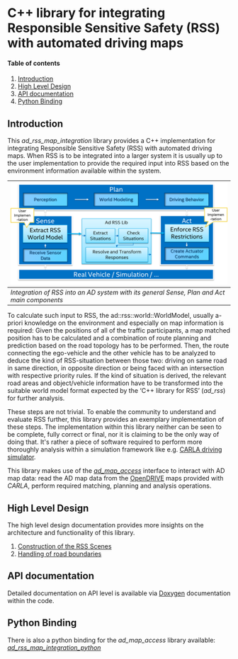 # C++ library for integrating Responsible Sensitive Safety (RSS) with automated driving maps

#### Table of contents
1. [Introduction](#introduction)
2. [High Level Design](#highleveldesign)
3. [API documentation](#apidoc)
4. [Python Binding](#python)

## Introduction <a name="introduction"></a>
This *ad_rss_map_integration* library provides a C++ implementation for integrating Responsible Sensitive Safety (RSS)
with automated driving maps. When RSS is to be integrated into a larger system it is usually up to
the user implementation to provide the required input into RSS based on the environment information
available within the system.

| ![Integration of RSS into a system](../images/ad-rss-lib-Integrate_Into_Sense-Plan-Act.png) |
| -- |
| *Integration of RSS into an AD system with its general Sense, Plan and Act main components* |

To calculate such input to RSS, the ad::rss::world::WorldModel, usually a-priori knowledge on the environment
and especially on map information is required: Given the positions of all of the traffic participants,
a map matched position has to be calculated and a combination of route planning and prediction based
on the road topology has to be performed. Then, the route connecting the ego-vehicle and the
other vehicle has to be analyzed to deduce the kind of RSS-situation between those two: driving on same road in same direction,
in opposite direction or being faced with an intersection with respective priority rules.
If the kind of situation is derived, the relevant road areas and object/vehicle information have to be
transformed into the suitable world model format expected by the ‘C++ library for RSS’ (*ad_rss*) for further analysis.

These steps are not trivial. To enable the community to understand and evaluate RSS further,
this library provides an exemplary implementation of these steps. The implementation within
this library neither can be seen to be complete, fully correct or final,
nor it is claiming to be the only way of doing that. It's rather a piece of software required
to perform more thoroughly analysis within a simulation framework like
e.g. [CARLA driving simulator](https://carla.org).

This library makes use of the [*ad_map_access*](https://ad-map-access.readthedocs.io) interface
to interact with AD map data: read the AD map data from the
[OpenDRIVE](https://www.asam.net/standards/detail/opendrive/) maps provided with *CARLA*,
perform required matching, planning and analysis operations.

## High Level Design <a name="highleveldesign"></a>
The high level design documentation provides more insights on the architecture and functionality
of this library.

1. [Construction of the RSS Scenes](./ConstructRSSScenes.md)
2. [Handling of road boundaries](./HandleRoadBoundaries.md)

## API documentation <a name="apidoc"></a>
Detailed documentation on API level is available via
[Doxygen](https://intel.github.io/ad-rss-lib/doxygen/ad_rss_map_integration/index.html)
documentation within the code.

## Python Binding <a name="python"></a>
There is also a python binding for the *ad_map_access* library available: [*ad_rss_map_integration_python*](./ad_rss_map_integration_python.md)
